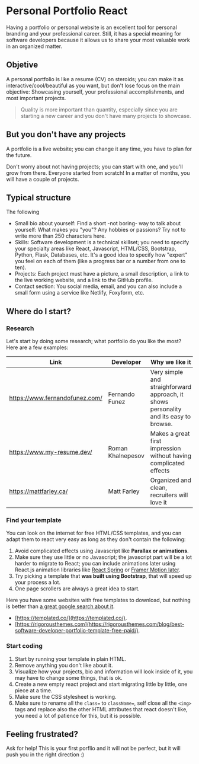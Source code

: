 # Personal Portfolio React

Having a portfolio or personal website is an excellent tool for personal branding and your professional career. Still, it has a special meaning for software developers because it allows us to share your most valuable work in an organized matter.

## Objetive

A personal portfolio is like a resume (CV) on steroids; you can make it as interactive/cool/beautiful as you want, but don't lose focus on the main objective: Showcasing yourself, your professional accomplishments, and most important projects.

> Quality is more important than quantity, especially since you are starting a new career and you don't have many projects to showcase.

## But you don't have any projects

A portfolio is a live website; you can change it any time, you have to plan for the future. 

Don't worry about not having projects; you can start with one, and you'll grow from there. Everyone started from scratch! In a matter of months, you will have a couple of projects.

## Typical structure

The following

- Small bio about yourself: Find a short -not boring- way to talk about yourself: What makes you "you"? Any hobbies or passions? Try not to write more than 250 characters here.
- Skills: Software development is a technical skillset; you need to specify your specialty areas like React, Javascript, HTML/CSS, Bootstrap, Python, Flask, Databases, etc. It's a good idea to specify how "expert" you feel on each of them (like a progress bar or a number from one to ten).
- Projects: Each project must have a picture, a small description, a link to the live working website, and a link to the GitHub profile.
- Contact section: You social media, email, and you can also include a small form using a service like Netlify, Foxyform, etc.

## Where do I start?

### Research

Let's start by doing some research; what portfolio do you like the most? Here are a few examples: 

| Link                            | Developer         | Why we like it                                                                        |
| ------------------------------- | ---------------   | ------------------------------------------------------------------------------------- |
| https://www.fernandofunez.com/  | Fernando Funez    | Very simple and straighforward approach, it shows personality and its easy to browse. |
| https://www.my-resume.dev/      | Roman Khalnepesov | Makes a great first impression without having complicated effects                     |
| https://mattfarley.ca/          | Matt Farley       | Organized and clean, recruiters will love it                                          |


### Find your template

You can look on the internet for free HTML/CSS templates, and you can adapt them to react very easy as long as they don't contain the following:

1. Avoid complicated effects using Javascript like **Parallax or animations**.
2. Make sure they use little or no Javascript; the javascript part will be a lot harder to migrate to React; you can include animations later using React.js animation libraries like [React Spring](https://www.react-spring.io/docs/hooks/examples) or [Framer Motion later](https://www.framer.com/motion/).
3. Try picking a template that **was built using Bootstrap**, that will speed up your process a lot.
4. One page scrollers are always a great idea to start.

Here you have some websites with free templates to download, but nothing is better than [a great google search about it](https://www.google.com/search?q=html+templates+portfolio+software+developer).

- [https://templated.co/](https://templated.co/).
- [https://rigorousthemes.com](https://rigorousthemes.com/blog/best-software-developer-portfolio-template-free-paid/).

### Start coding

1. Start by running your template in plain HTML.
2. Remove anything you don't like about it.
3. Visualize how your projects, bio and information will look inside of it, you may have to change some things, that is ok.
4. Create a new empty react project and start migrating little by little, one piece at a time.
5. Make sure the CSS stylesheet is working.
5. Make sure to rename all the `class=` to `className=`, self close all the `<img>` tags and replace also the other HTML attributes that react doesn't like, you need a lot of patience for this, but it is possible.

## Feeling frustrated?

Ask for help! This is your first porflio and it will not be perfect, but it will push you in the right direction :)
